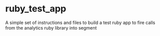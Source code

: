 # ruby_test_app
A simple set of instructions and files to build a test ruby app to fire calls from the analytics ruby library into segment
